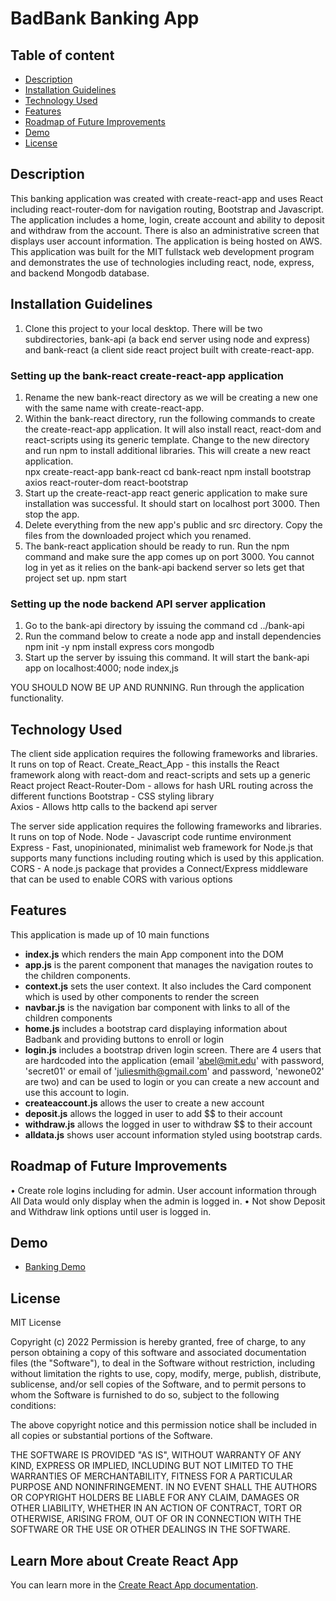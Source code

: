 # BadBank Banking App

## Table of content

- [Description](#description)
- [Installation Guidelines](#installation-guidelines)
- [Technology Used](#technology-used)
- [Features](#features)
- [Roadmap of Future Improvements](#roadmap)
- [Demo](#demo)
- [License](#license)

## Description
This banking application was created with create-react-app and uses React including react-router-dom for navigation routing, Bootstrap and Javascript.  The application includes a home, login, create account and ability to deposit and withdraw from the account.   There is also an administrative screen that displays user account information.  The application is being hosted on AWS.   This application was built for the MIT fullstack web development program and demonstrates the use of technologies including react, node, express, and backend Mongodb database.

## Installation Guidelines 
1) Clone this project to your local desktop.   There will be two subdirectories, bank-api (a back end server using node and express) and bank-react (a client side react project built with create-react-app.  

### Setting up the bank-react create-react-app application
1) Rename the new bank-react directory as we will be creating a new one with the same name with create-react-app.
2) Within the bank-react directory, run the following commands to create the create-react-app application.  It will also install react, react-dom and react-scripts using its generic template.  Change to the new directory and run npm to install additional libraries.   This will create a new react application.   
    npx create-react-app bank-react
    cd bank-react
    npm install bootstrap axios react-router-dom react-bootstrap
3) Start up the create-react-app react generic application to make sure installation was successful.  It should start on localhost port 3000.  Then stop the app.
4) Delete everything from the new app's public and src directory.   Copy the files from the downloaded project which you renamed.
5) The bank-react application should be ready to run.  Run the npm command and make sure the app comes up on port 3000.  You cannot log in yet as it relies on the bank-api backend server so lets get that project set up.
     npm start

### Setting up the node backend API server application
1) Go to the bank-api directory by issuing the command cd ../bank-api
2) Run the command below to create a node app and install dependencies
    npm init -y
    npm install express cors mongodb
3) Start up the server by issuing this command.   It will start the bank-api app on localhost:4000;
    node index,js

YOU SHOULD NOW BE UP AND RUNNING.  Run through the application functionality.  

## Technology Used
The client side application requires the following frameworks and libraries.   It runs on top of React.
    Create_React_App - this installs the React framework along with react-dom and react-scripts and sets up a generic React project
    React-Router-Dom - allows for hash URL routing across the different functions
    Bootstrap - CSS styling library    
    Axios - Allows http calls to the backend api server
    
The server side application requires the following frameworks and libraries.   It runs on top of Node.
    Node - Javascript code runtime environment 
    Express - Fast, unopinionated, minimalist web framework for Node.js that supports many functions including routing which is used by this application.
    CORS - A node.js package that provides a Connect/Express middleware that can be used to enable CORS with various options
     
## Features
This application is made up of 10 main functions
  - <b>index.js</b> which renders the main App component into the DOM
  - <b>app.js</b> is the parent component that manages the navigation routes to the children components.
  - <b>context.js</b> sets the user context.  It also includes the Card component which is used by other components to render the screen
  - <b>navbar.js</b> is the navigation bar component with links to all of the children components
  - <b>home.js</b> includes a bootstrap card displaying information about Badbank and providing buttons to enroll or login
  - <b>login.js</b> includes a bootstrap driven login screen.   There are 4 users that are hardcoded into the application (email 'abel@mit.edu' with password, 'secret01' or email of 'juliesmith@gmail.com' and password, 'newone02' are two) and can be used to login or you can create a new account and use this account to login. 
  - <b>createaccount.js</b> allows the user to create a new account
  - <b>deposit.js</b> allows the logged in user to add $$ to their account
  - <b>withdraw.js</b> allows the logged in user to withdraw $$ to their account
  - <b>alldata.js</b> shows user account information styled using bootstrap cards.
 
## Roadmap of Future Improvements
•	Create role logins including for admin.  User account information through All Data would only display when the admin is logged in.
•	Not show Deposit and Withdraw link options until user is logged in.

## Demo
* [Banking Demo](http://pamela-archerbankingapplication.s3-website-us-west-1.amazonaws.com/)

## License

MIT License

Copyright (c) 2022
Permission is hereby granted, free of charge, to any person obtaining a copy of this software and associated documentation files (the "Software"), to deal in the Software without restriction, including without limitation the rights to use, copy, modify, merge, publish, distribute, sublicense, and/or sell copies of the Software, and to permit persons to whom the Software is furnished to do so, subject to the following conditions:

The above copyright notice and this permission notice shall be included in all copies or substantial portions of the Software.

THE SOFTWARE IS PROVIDED "AS IS", WITHOUT WARRANTY OF ANY KIND, EXPRESS OR IMPLIED, INCLUDING BUT NOT LIMITED TO THE WARRANTIES OF MERCHANTABILITY, FITNESS FOR A PARTICULAR PURPOSE AND NONINFRINGEMENT. IN NO EVENT SHALL THE AUTHORS OR COPYRIGHT HOLDERS BE LIABLE FOR ANY CLAIM, DAMAGES OR OTHER LIABILITY, WHETHER IN AN ACTION OF CONTRACT, TORT OR OTHERWISE, ARISING FROM, OUT OF OR IN CONNECTION WITH THE SOFTWARE OR THE USE OR OTHER DEALINGS IN THE SOFTWARE.

## Learn More about Create React App

You can learn more in the [Create React App documentation](https://facebook.github.io/create-react-app/docs/getting-started).

